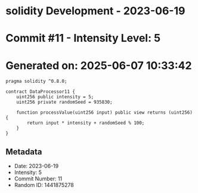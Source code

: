 ﻿# solidity Development - 2023-06-19
# Commit #11 - Intensity Level: 5
# Generated on: 2025-06-07 10:33:42
```solidity
pragma solidity ^0.8.0;

contract DataProcessor11 {
    uint256 public intensity = 5;
    uint256 private randomSeed = 935830;

    function processValue(uint256 input) public view returns (uint256) {
        return input * intensity + randomSeed % 100;
    }
}
```
## Metadata
- Date: 2023-06-19
- Intensity: 5
- Commit Number: 11
- Random ID: 1441875278
